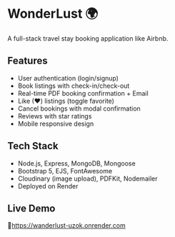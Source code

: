 # WonderLust 🌍

A full-stack travel stay booking application like Airbnb.

## Features
- User authentication (login/signup)
- Book listings with check-in/check-out
- Real-time PDF booking confirmation + Email
- Like (❤) listings (toggle favorite)
- Cancel bookings with modal confirmation
- Reviews with star ratings
- Mobile responsive design

## Tech Stack
- Node.js, Express, MongoDB, Mongoose
- Bootstrap 5, EJS, FontAwesome
- Cloudinary (image upload), PDFKit, Nodemailer
- Deployed on Render

## Live Demo
🔗https://wanderlust-uzok.onrender.com
